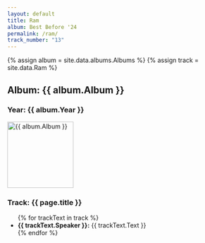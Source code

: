 ```yaml
---
layout: default
title: Ram
album: Best Before '24
permalink: /ram/
track_number: "13"
---
```


{% assign album = site.data.albums.Albums %}
{% assign track = site.data.Ram %}

<h2>Album: {{ album.Album }}</h2>
<h3>Year: {{ album.Year }}</h3>
<p><img src="/assets/png/{{ album.Album_Picture }}" alt="{{ album.Album }}" width="150" height="150"></p>

<h3>Track: {{ page.title }}</h3>
<ul>
  {% for trackText in track %}
    <li>
      <strong>{{ trackText.Speaker }}:</strong> {{ trackText.Text }}
      <br>
    </li>
  {% endfor %}
</ul>
